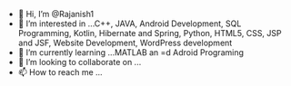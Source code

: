 - 👋 Hi, I’m @Rajanish1
- 👀 I’m interested in ...C++, JAVA, Android Development, SQL Programming, Kotlin, Hibernate and Spring, Python, HTML5, CSS, JSP and JSF, Website Development, WordPress development
- 🌱 I’m currently learning ...MATLAB an =d Adroid Programing
- 💞️ I’m looking to collaborate on ...
- 📫 How to reach me ...

<!---
Rajanish1/Rajanish1 is a ✨ special ✨ repository because its `README.md` (this file) appears on your GitHub profile.
You can click the Preview link to take a look at your changes.
--->
